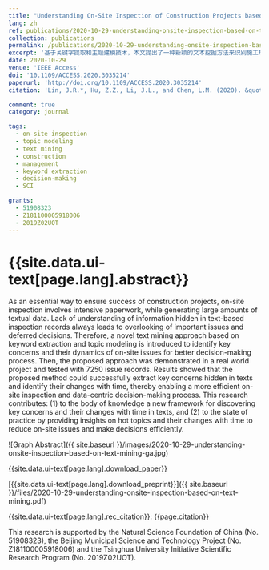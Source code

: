 ```yaml
---
title: "Understanding On-Site Inspection of Construction Projects based on Keyword Extraction and Topic Modeling"
lang: zh
ref: publications/2020-10-29-understanding-onsite-inspection-based-on-text-mining
collection: publications
permalink: /publications/2020-10-29-understanding-onsite-inspection-based-on-text-mining
excerpt: '基于关键字提取和主题建模技术，本文提出了一种新颖的文本挖掘方法来识别施工现场质量安全问题的关注点及其动态变化过程。使用该方法，决策者可以提取现场问题类别、数量等特征及其随时间的变化规律，从而支持更加有效的现场检查和以数据为中心的决策过程。'
date: 2020-10-29
venue: 'IEEE Access'
doi: '10.1109/ACCESS.2020.3035214'
paperurl: 'http://doi.org/10.1109/ACCESS.2020.3035214'
citation: 'Lin, J.R.*, Hu, Z.Z., Li, J.L., and Chen, L.M. (2020). &quot;Understanding On-Site Inspection of Construction Projects based on Keyword Extraction and Topic Modeling&quot; <i>IEEE Access</i>. 8: 198503-198517. doi: 10.1109/ACCESS.2020.3035214'

comment: true
category: journal

tags: 
  - on-site inspection
  - topic modeling
  - text mining
  - construction
  - management
  - keyword extraction
  - decision-making
  - SCI

grants:
  - 51908323
  - Z181100005918006
  - 2019Z02UOT
---
```



{{site.data.ui-text[page.lang].abstract}}
====

As an essential way to ensure success of construction projects, on-site inspection involves intensive paperwork, while generating large amounts of textual data. Lack of understanding of information hidden  in  text-based  inspection  records  always  leads  to  overlooking  of  important  issues  and  deferred decisions.  Therefore,  a  novel  text  mining  approach  based  on  keyword  extraction  and  topic  modeling  is introduced to identify key concerns and their dynamics of on-site issues for better decision-making process. Then, the proposed approach was demonstrated in a real world project and tested with 7250 issue records. Results showed that the proposed method could successfully extract key concerns hidden in texts and identify their changes with time, thereby enabling a more efficient on-site inspection and data-centric decision-making 
process.  This  research  contributes:  (1)  to  the  body  of  knowledge  a  new  framework  for  discovering  key concerns and their changes with time in texts, and (2) to the state of practice by providing insights on hot topics and their changes with time to reduce on-site issues and make decisions efficiently. 

![Graph Abstract]({{ site.baseurl }}/images/2020-10-29-understanding-onsite-inspection-based-on-text-mining-ga.jpg)

[{{site.data.ui-text[page.lang].download_paper}}]({{page.paperurl}})

[{{site.data.ui-text[page.lang].download_preprint}}]({{ site.baseurl }}/files/2020-10-29-understanding-onsite-inspection-based-on-text-mining.pdf)

{{site.data.ui-text[page.lang].rec_citation}}: {{page.citation}}

This  research  is  supported  by  the  Natural  Science  Foundation  of  China  (No.  51908323),  the  Beijing  Municipal  Science  and  Technology  Project  (No. Z181100005918006) and the Tsinghua University Initiative Scientific Research Program (No. 2019Z02UOT). 
